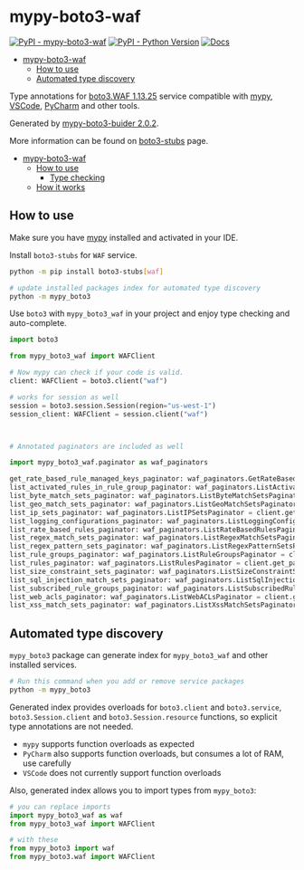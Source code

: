 # mypy-boto3-waf

[![PyPI - mypy-boto3-waf](https://img.shields.io/pypi/v/mypy-boto3-waf.svg?color=blue)](https://pypi.org/project/mypy-boto3-waf)
[![PyPI - Python Version](https://img.shields.io/pypi/pyversions/mypy-boto3-waf.svg?color=blue)](https://pypi.org/project/mypy-boto3-waf)
[![Docs](https://img.shields.io/readthedocs/mypy-boto3-builder.svg?color=blue)](https://mypy-boto3-builder.readthedocs.io/)

- [mypy-boto3-waf](#mypy-boto3-waf)
  - [How to use](#how-to-use)
  - [Automated type discovery](#automated-type-discovery)


Type annotations for
[boto3.WAF 1.13.25](https://boto3.amazonaws.com/v1/documentation/api/1.13.25/reference/services/waf.html#WAF) service
compatible with [mypy](https://github.com/python/mypy), [VSCode](https://code.visualstudio.com/),
[PyCharm](https://www.jetbrains.com/pycharm/) and other tools.

Generated by [mypy-boto3-buider 2.0.2](https://github.com/vemel/mypy_boto3_builder).

More information can be found on [boto3-stubs](https://pypi.org/project/boto3-stubs/) page.

- [mypy-boto3-waf](#mypy-boto3-waf)
  - [How to use](#how-to-use)
    - [Type checking](#type-checking)
  - [How it works](#how-it-works)

## How to use

Make sure you have [mypy](https://github.com/python/mypy) installed and activated in your IDE.

Install `boto3-stubs` for `WAF` service.

```bash
python -m pip install boto3-stubs[waf]

# update installed packages index for automated type discovery
python -m mypy_boto3
```

Use `boto3` with `mypy_boto3_waf` in your project and enjoy type checking and auto-complete.

```python
import boto3

from mypy_boto3_waf import WAFClient

# Now mypy can check if your code is valid.
client: WAFClient = boto3.client("waf")

# works for session as well
session = boto3.session.Session(region="us-west-1")
session_client: WAFClient = session.client("waf")



# Annotated paginators are included as well

import mypy_boto3_waf.paginator as waf_paginators

get_rate_based_rule_managed_keys_paginator: waf_paginators.GetRateBasedRuleManagedKeysPaginator = client.get_paginator("get_rate_based_rule_managed_keys")
list_activated_rules_in_rule_group_paginator: waf_paginators.ListActivatedRulesInRuleGroupPaginator = client.get_paginator("list_activated_rules_in_rule_group")
list_byte_match_sets_paginator: waf_paginators.ListByteMatchSetsPaginator = client.get_paginator("list_byte_match_sets")
list_geo_match_sets_paginator: waf_paginators.ListGeoMatchSetsPaginator = client.get_paginator("list_geo_match_sets")
list_ip_sets_paginator: waf_paginators.ListIPSetsPaginator = client.get_paginator("list_ip_sets")
list_logging_configurations_paginator: waf_paginators.ListLoggingConfigurationsPaginator = client.get_paginator("list_logging_configurations")
list_rate_based_rules_paginator: waf_paginators.ListRateBasedRulesPaginator = client.get_paginator("list_rate_based_rules")
list_regex_match_sets_paginator: waf_paginators.ListRegexMatchSetsPaginator = client.get_paginator("list_regex_match_sets")
list_regex_pattern_sets_paginator: waf_paginators.ListRegexPatternSetsPaginator = client.get_paginator("list_regex_pattern_sets")
list_rule_groups_paginator: waf_paginators.ListRuleGroupsPaginator = client.get_paginator("list_rule_groups")
list_rules_paginator: waf_paginators.ListRulesPaginator = client.get_paginator("list_rules")
list_size_constraint_sets_paginator: waf_paginators.ListSizeConstraintSetsPaginator = client.get_paginator("list_size_constraint_sets")
list_sql_injection_match_sets_paginator: waf_paginators.ListSqlInjectionMatchSetsPaginator = client.get_paginator("list_sql_injection_match_sets")
list_subscribed_rule_groups_paginator: waf_paginators.ListSubscribedRuleGroupsPaginator = client.get_paginator("list_subscribed_rule_groups")
list_web_acls_paginator: waf_paginators.ListWebACLsPaginator = client.get_paginator("list_web_acls")
list_xss_match_sets_paginator: waf_paginators.ListXssMatchSetsPaginator = client.get_paginator("list_xss_match_sets")
```

## Automated type discovery

`mypy_boto3` package can generate index for `mypy_boto3_waf` and other installed services.

```bash
# Run this command when you add or remove service packages
python -m mypy_boto3
```

Generated index provides overloads for `boto3.client` and `boto3.service`,
`boto3.Session.client` and `boto3.Session.resource` functions,
so explicit type annotations are not needed.

- `mypy` supports function overloads as expected
- `PyCharm` also supports function overloads, but consumes a lot of RAM, use carefully
- `VSCode` does not currently support function overloads

Also, generated index allows you to import types from `mypy_boto3`:

```python
# you can replace imports
import mypy_boto3_waf as waf
from mypy_boto3_waf import WAFClient

# with these
from mypy_boto3 import waf
from mypy_boto3.waf import WAFClient
```